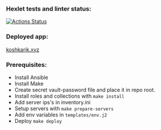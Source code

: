 ### Hexlet tests and linter status:

[![Actions Status](https://github.com/koshkarik/devops-for-programmers-project-76/workflows/hexlet-check/badge.svg)](https://github.com/koshkarik/devops-for-programmers-project-76/actions)

### Deployed app:
[koshkarik.xyz](https://koshkarik.xyz)

### Prerequisites:
- Install Ansible
- Install Make
- Create secret vault-password file and place it in repo root.
- Install roles and collections with `make install`
- Add server ips's in inventory.ini
- Setup servers with `make prepare-servers`
- Add env variables in `templates/env.j2`
- Deploy `make deploy`


